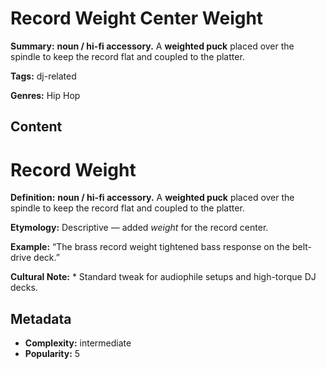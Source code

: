 # Record Weight Center Weight

**Summary:** **noun / hi-fi accessory.** A **weighted puck** placed over the spindle to keep the record flat and coupled to the platter.

**Tags:** dj-related

**Genres:** Hip Hop

## Content

# Record Weight

**Definition:** **noun / hi-fi accessory.** A **weighted puck** placed over the spindle to keep the record flat and coupled to the platter.

**Etymology:** Descriptive — added *weight* for the record center.

**Example:** “The brass record weight tightened bass response on the belt-drive deck.”

**Cultural Note:** * Standard tweak for audiophile setups and high-torque DJ decks.

## Metadata

- **Complexity:** intermediate
- **Popularity:** 5
